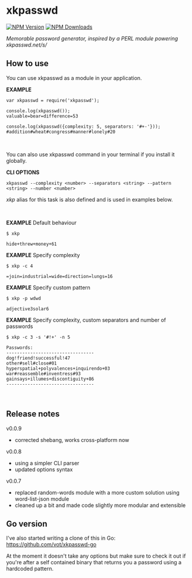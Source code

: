 # xkpasswd

[![NPM Version][npm-img]][npm-url]
[![NPM Downloads][npm-dl-img]][npm-url]

[npm-url]: https://npmjs.org/package/xkpasswd
[npm-img]: https://img.shields.io/npm/v/xkpasswd.svg
[npm-dl-img]: https://img.shields.io/npm/dm/xkpasswd.svg



*Memorable password generator, inspired by a PERL module powering xkpasswd.net/s/*


## How to use

You can use xkpasswd as a module in your application.

**EXAMPLE**

```
var xkpasswd = require('xkpasswd');

console.log(xkpasswd());
valuable=bear=difference=53

console.log(xkpasswd({complexity: 5, separators: '#+-'}));
#addition#wheat#congress#manner#lonely#20

```


<br>

You can also use xkpasswd command in your terminal if you install it globally.

**CLI OPTIONS**

```
xkpasswd --complexity <number> --separators <string> --pattern <string> --number <number>
```

*xkp* alias for this task is also defined and is used in examples below.

<br>

**EXAMPLE** Default behaviour

```
$ xkp

hide+threw+money+61
```

**EXAMPLE** Specify complexity

```
$ xkp -c 4

=join=industrial=wide=direction=lungs=16
```

**EXAMPLE** Specify custom pattern

```
$ xkp -p wdwd

adjective3solar6
```


**EXAMPLE** Specify complexity, custom separators and number of passwords

```
$ xkp -c 3 -s '#!+' -n 5

Passwords:
---------------------------------
dog!friend!successful!47
other#sell#close#01
hyperspatial+polyvalences+inquirendo+03
war#reassemble#inventress#93
gainsays+illumes+discontiguity+86
---------------------------------
```

<br>


## Release notes

v0.0.9
- corrected shebang, works cross-platform now

v0.0.8
- using a simpler CLI parser
- updated options syntax


v0.0.7
- replaced random-words module with a more custom solution using word-list-json module
- cleaned up a bit and made code slightly more modular and extensible


## Go version

I've also started writing a clone of this in Go: https://github.com/vot/xkpasswd-go

At the moment it doesn't take any options but make sure to check it out if you're after a self contained binary that returns you a password using a hardcoded pattern.

<br>
